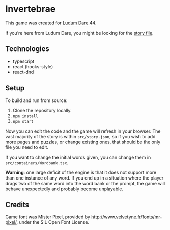 # Invertebrae

This game was created for [Ludum Dare 44](https://ldjam.com/events/ludum-dare/44/invertebrae).

If you’re here from Ludum Dare, you might be looking for the [story file](src/story.json). 

## Technologies

- typescript
- react (hooks-style)
- react-dnd

## Setup

To build and run from source:

1. Clone the repository locally. 
2. `npm install`
3. `npm start`

Now you can edit the code and the game will refresh in your browser. The vast majority of the story is within `src/story.json`, 
so if you wish to add more pages and puzzles, or change existing ones, that should be the only file you need to edit. 

If you want to change the initial words given, you can change them in `src/containers/Wordbank.tsx`. 

**Warning**: one large deficit of the engine is that it does not support more than one instance of any word. If you end up in a situation
where the player drags two of the same word into the word bank or the prompt, the game will behave unexpectedly and probably become unplayable. 

## Credits

Game font was Mister Pixel, provided by http://www.velvetyne.fr/fonts/mr-pixel/, under the SIL Open Font License.
